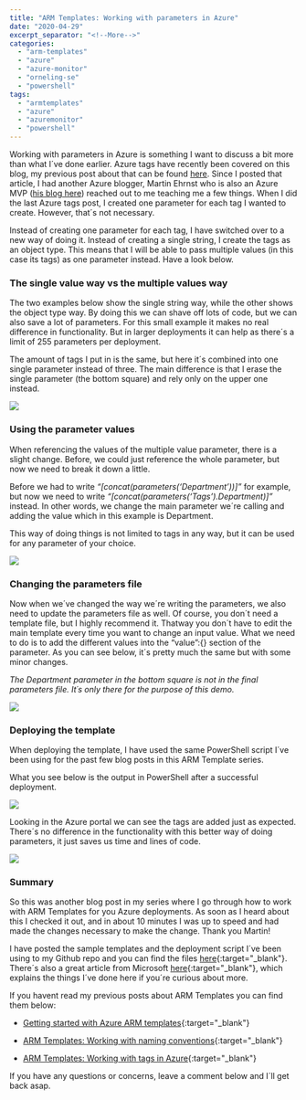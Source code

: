 ```yaml
---
title: "ARM Templates: Working with parameters in Azure"
date: "2020-04-29"
excerpt_separator: "<!--More-->"
categories: 
  - "arm-templates"
  - "azure"
  - "azure-monitor"
  - "orneling-se"
  - "powershell"
tags: 
  - "armtemplates"
  - "azure"
  - "azuremonitor"
  - "powershell"
---
```


Working with parameters in Azure is something I want to discuss a bit more than what I´ve done earlier. Azure tags have recently been covered on this blog, my previous post about that can be found [here](https://blog.orneling.se/2020/04/arm-templates-working-with-tags-in-azure/). Since I posted that article, I had another Azure blogger, Martin Ehrnst who is also an Azure MVP ([his blog here](https://adatum.no/)) reached out to me teaching me a few things. When I did the last Azure tags post, I created one parameter for each tag I wanted to create. However, that´s not necessary.

Instead of creating one parameter for each tag, I have switched over to a new way of doing it. Instead of creating a single string, I create the tags as an object type. This means that I will be able to pass multiple values (in this case its tags) as one parameter instead. Have a look below.
<!--More-->
### **The single value way vs the multiple values way**

The two examples below show the single string way, while the other shows the object type way. By doing this we can shave off lots of code, but we can also save a lot of parameters. For this small example it makes no real difference in functionality. But in larger deployments it can help as there´s a limit of 255 parameters per deployment.

The amount of tags I put in is the same, but here it´s combined into one single parameter instead of three. The main difference is that I erase the single parameter (the bottom square) and rely only on the upper one instead.

![](https://danielorneling.github.io/assets/images/posts/2020/04/parameters-1.png)

### **Using the parameter values**

When referencing the values of the multiple value parameter, there is a slight change. Before, we could just reference the whole parameter, but now we need to break it down a little.

Before we had to write _“\[concat(parameters(‘Department’))\]”_ for example, but now we need to write _“\[concat(parameters(‘Tags’).Department)\]”_ instead. In other words, we change the main parameter we´re calling and adding the value which in this example is Department.

This way of doing things is not limited to tags in any way, but it can be used for any parameter of your choice.

![](https://danielorneling.github.io/assets/images/posts/2020/04/parameters-2.png)

### **Changing the parameters file**

Now when we´ve changed the way we´re writing the parameters, we also need to update the parameters file as well. Of course, you don´t need a template file, but I highly recommend it. Thatway you don´t have to edit the main template every time you want to change an input value. What we need to do is to add the different values into the “value”:{} section of the parameter. As you can see below, it´s pretty much the same but with some minor changes.

_The Department parameter in the bottom square is not in the final parameters file. It´s only there for the purpose of this demo._

![](https://danielorneling.github.io/assets/images/posts/2020/04/parameters-3.png)

### **Deploying the template**

When deploying the template, I have used the same PowerShell script I´ve been using for the past few blog posts in this ARM Template series.

What you see below is the output in PowerShell after a successful deployment.

![](https://danielorneling.github.io/assets/images/posts/2020/04/parameters-4.png)

Looking in the Azure portal we can see the tags are added just as expected. There´s no difference in the functionality with this better way of doing parameters, it just saves us time and lines of code.

![](https://danielorneling.github.io/assets/images/posts/2020/04/parameters-5.png)

### **Summary**

So this was another blog post in my series where I go through how to work with ARM Templates for you Azure deployments. As soon as I heard about this I checked it out, and in about 10 minutes I was up to speed and had made the changes necessary to make the change. Thank you Martin!

I have posted the sample templates and the deployment script I´ve been using to my Github repo and you can find the files [here](https://github.com/DanielOrneling/BlogSamples/tree/master/ConcatenateSampleTags){:target="_blank"}. There´s also a great article from Microsoft [here](https://docs.microsoft.com/en-us/azure/architecture/building-blocks/extending-templates/objects-as-parameters){:target="_blank"}, which explains the things I´ve done here if you´re curious about more.

If you havent read my previous posts about ARM Templates you can find them below:

- [Getting started with Azure ARM templates](https://blog.orneling.se/2020/03/getting-started-with-azure-arm-templates/){:target="_blank"}

- [ARM Templates: Working with naming conventions](https://blog.orneling.se/2020/03/arm-templates-working-with-naming-conventions/){:target="_blank"}

- [ARM Templates: Working with tags in Azure](https://blog.orneling.se/2020/04/arm-templates-working-with-tags-in-azure/){:target="_blank"}

If you have any questions or concerns, leave a comment below and I´ll get back asap.
